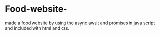 # Food-website-
made a food website by using the async await and promises in java script and included with html and css. 

